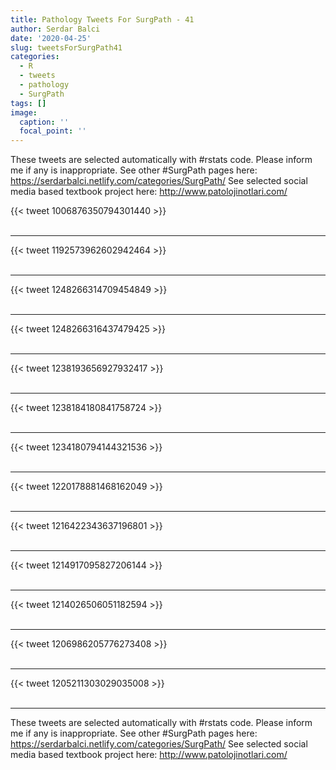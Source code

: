 ```yaml
---
title: Pathology Tweets For SurgPath - 41
author: Serdar Balci
date: '2020-04-25'
slug: tweetsForSurgPath41
categories:
  - R
  - tweets
  - pathology
  - SurgPath
tags: []
image:
  caption: ''
  focal_point: ''
---
```



These tweets are selected automatically with #rstats code. Please inform me if any is inappropriate.
See other #SurgPath pages here: https://serdarbalci.netlify.com/categories/SurgPath/ 
See selected social media based textbook project here: http://www.patolojinotlari.com/

{{< tweet 1006876350794301440 >}}
<br>
<br>
<hr>
{{< tweet 1192573962602942464 >}}
<br>
<br>
<hr>
{{< tweet 1248266314709454849 >}}
<br>
<br>
<hr>
{{< tweet 1248266316437479425 >}}
<br>
<br>
<hr>
{{< tweet 1238193656927932417 >}}
<br>
<br>
<hr>
{{< tweet 1238184180841758724 >}}
<br>
<br>
<hr>
{{< tweet 1234180794144321536 >}}
<br>
<br>
<hr>
{{< tweet 1220178881468162049 >}}
<br>
<br>
<hr>
{{< tweet 1216422343637196801 >}}
<br>
<br>
<hr>
{{< tweet 1214917095827206144 >}}
<br>
<br>
<hr>
{{< tweet 1214026506051182594 >}}
<br>
<br>
<hr>
{{< tweet 1206986205776273408 >}}
<br>
<br>
<hr>
{{< tweet 1205211303029035008 >}}
<br>
<br>
<hr>


These tweets are selected automatically with #rstats code. Please inform me if any is inappropriate.
See other #SurgPath pages here: https://serdarbalci.netlify.com/categories/SurgPath/ 
See selected social media based textbook project here: http://www.patolojinotlari.com/
